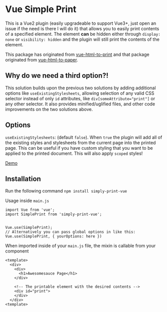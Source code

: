 # Vue Simple Print

This is a Vue2 plugin (easily upgradeable to support Vue3+, just open an issue if the need is there I will do it) that allows you to easily print contents of a specified element. The element **can** be hidden either through `display: none` or `visibility: hidden` and the plugin will still print the contents of the element.

This package has originated from [vue-html-to-print](https://www.npmjs.com/package/vue-html-to-print) and that package originated from [vue-html-to-paper](https://github.com/mycurelabs/vue-html-to-paper).

## Why do we need a third option?!

This solution builds upon the previous two solutions by adding additional options like `useExistingStylesheets`, allowing selection of any valid CSS selector instead of only `id` attributes, like `div[someAttribute="print"]` or any other selector. It also provides minified/uglified files, and other code improvements on the two solutions above.

## Options

`useExistingStylesheets`: (default `false`). When `true` the plugin will add all of the existing styles and stylesheets from the current page into the printed page. This can be useful if you have custom styling that you want to be applied to the printed document. This will also apply `scoped` styles!

[Demo](https://codepen.io/Niickles/pen/podeVrL)

## Installation

Run the following command
`npm install simply-print-vue`

Usage inside `main.js`

```
import Vue from 'vue';
import SimplePrint from 'simply-print-vue';


Vue.use(SimplePrint);
// Alternatively you can pass global options in like this: Vue.use(SimplePrint, { yourOptions: here })
```

When imported inside of your `main.js` file, the mixin is callable from your component

```
<template>
  <div>
    <div>
      <h1>Awesomesauce Page</h1>
    </div>

    <!-- The printable element with the desired contents -->
    <div id="print">
    </div>
  </div>
<template>
```


